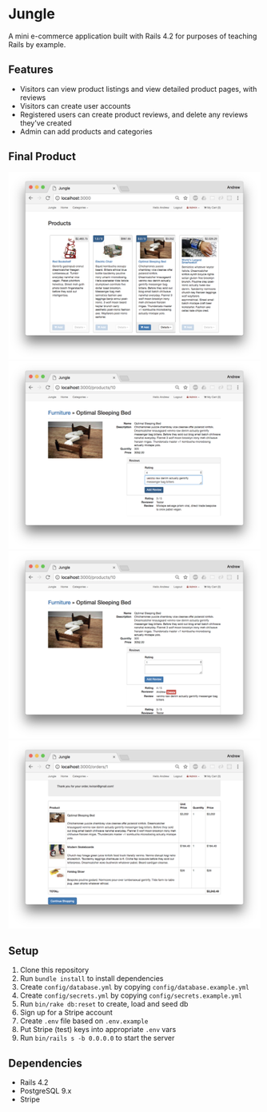 # Jungle

A mini e-commerce application built with Rails 4.2 for purposes of teaching Rails by example.

## Features

- Visitors can view product listings and view detailed product pages, with reviews
- Visitors can create user accounts
- Registered users can create product reviews, and delete any reviews they've created
- Admin can add products and categories

## Final Product

!["Main Page"](https://github.com/thelornenelson/jungle-rails/blob/master/docs/main-page.png)
!["Adding Review"](https://github.com/thelornenelson/jungle-rails/blob/master/docs/product-detail-adding-review.png)
!["Viewing Product Details"](https://github.com/thelornenelson/jungle-rails/blob/master/docs/product-detail-with-review.png)
!["Order Confirmation"](https://github.com/thelornenelson/jungle-rails/blob/master/docs/order-confirmation.png)

## Setup

1. Clone this repository
2. Run `bundle install` to install dependencies
3. Create `config/database.yml` by copying `config/database.example.yml`
4. Create `config/secrets.yml` by copying `config/secrets.example.yml`
5. Run `bin/rake db:reset` to create, load and seed db
6. Sign up for a Stripe account
7. Create `.env` file based on `.env.example`
8. Put Stripe (test) keys into appropriate `.env` vars
9. Run `bin/rails s -b 0.0.0.0` to start the server

## Dependencies

* Rails 4.2
* PostgreSQL 9.x
* Stripe
